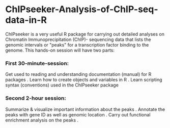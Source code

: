 # ChIPseeker-Analysis-of-ChIP-seq-data-in-R

ChIPseeker is a very useful R package for carrying out detailed analyses on Chromatin Immunoprecipitation (ChIP)- sequencing data that lists the genomic intervals or "peaks" for a transcription factor binding to the genome. This hands-on session will have two parts:

### First 30-minute-session:

Get used to reading and understanding documentation (manual) for R packages . 
Learn how to create objects and variables in R . 
Learn scripting syntax (conventions) used in the ChIPseeker package

### Second 2-hour session:

Summarize & visualize important information about the peaks . 
Annotate the peaks with gene ID as well as genomic location . 
Carry out functional enrichment analysis on the peaks . 

